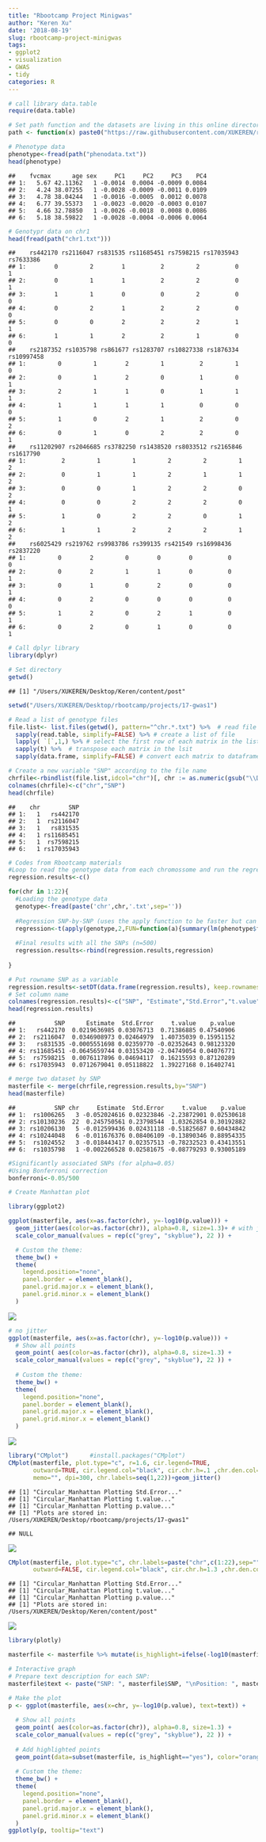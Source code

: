 ```yaml
---
title: "Rbootcamp Project Minigwas"
author: "Keren Xu"
date: '2018-08-19'
slug: rbootcamp-project-minigwas
tags:
- ggplot2
- visualization
- GWAS
- tidy
categories: R
---
```




```r
# call library data.table
require(data.table)

# Set path function and the datasets are living in this online directory
path <- function(x) paste0("https://raw.githubusercontent.com/XUKEREN/rbootcamp-projects-17-gwas1/master/", x)

# Phenotype data
phenotype<-fread(path("phenodata.txt"))
head(phenotype)
```

```
##    fvcmax      age sex     PC1     PC2     PC3    PC4
## 1:   5.67 42.11362   1 -0.0014  0.0004 -0.0009 0.0084
## 2:   4.24 38.07255   1 -0.0028 -0.0009 -0.0011 0.0109
## 3:   4.78 38.04244   1 -0.0016 -0.0005  0.0012 0.0078
## 4:   6.77 39.55373   1 -0.0023 -0.0020 -0.0003 0.0107
## 5:   4.66 32.78850   1 -0.0026 -0.0018  0.0008 0.0086
## 6:   5.18 38.59822   1 -0.0028 -0.0004 -0.0006 0.0064
```

```r
# Genotypr data on chr1
head(fread(path("chr1.txt")))
```

```
##    rs442170 rs2116047 rs831535 rs11685451 rs7598215 rs17035943 rs7633386
## 1:        0         2        1          2         2          0         1
## 2:        0         1        1          2         2          0         1
## 3:        1         1        0          0         2          0         0
## 4:        0         2        1          2         2          0         0
## 5:        0         0        2          2         2          1         1
## 6:        1         1        2          2         1          0         0
##    rs2187352 rs1035798 rs861677 rs1283707 rs10827338 rs1876334 rs10997458
## 1:         0         1        2         1          2         1          0
## 2:         0         1        2         0          1         0          1
## 3:         2         1        1         0          1         1          1
## 4:         1         1        1         1          0         0          0
## 5:         1         0        2         1          2         0          2
## 6:         0         1        0         2          2         0          1
##    rs11202907 rs2046685 rs3782250 rs1438520 rs8033512 rs2165846 rs1617790
## 1:          2         1         1         2         2         1         2
## 2:          0         1         1         2         1         1         2
## 3:          0         0         1         2         2         0         2
## 4:          0         0         2         2         2         0         1
## 5:          1         0         2         2         0         1         2
## 6:          1         1         2         2         2         1         2
##    rs6025429 rs219762 rs9983786 rs399135 rs421549 rs16998436 rs2837220
## 1:         0        2         0        0        0          0         0
## 2:         0        2         1        1        0          0         1
## 3:         0        1         0        2        0          0         1
## 4:         0        2         0        0        0          0         0
## 5:         1        2         0        2        1          0         1
## 6:         0        2         0        1        0          0         1
```

```r
# Call dplyr library
library(dplyr)

# Set directory
getwd()
```

```
## [1] "/Users/XUKEREN/Desktop/Keren/content/post"
```

```r
setwd("/Users/XUKEREN/Desktop/rbootcamp/projects/17-gwas1")

# Read a list of genotype files
file.list<- list.files(getwd(), pattern="^chr.*.txt") %>%  # read file names
  sapply(read.table, simplify=FALSE) %>% # create a list of file
  lapply( `[`,1,) %>% # select the first row of each matrix in the list, which is the SNP row
  sapply(t) %>%  # transpose each matrix in the lsit
  sapply(data.frame, simplify=FALSE) # convert each matrix to dataframe

# Create a new variable "SNP" according to the file name
chrfile<-rbindlist(file.list,idcol="chr")[, chr := as.numeric(gsub("\\D", "", chr)) ]
colnames(chrfile)<-c("chr","SNP")
head(chrfile)
```

```
##    chr        SNP
## 1:   1   rs442170
## 2:   1  rs2116047
## 3:   1   rs831535
## 4:   1 rs11685451
## 5:   1  rs7598215
## 6:   1 rs17035943
```

```r
# Codes from Rbootcamp materials
#Loop to read the genotype data from each chromossome and run the regression analysis
regression.results<-c()

for(chr in 1:22){
  #Loading the genotype data
  genotype<-fread(paste('chr',chr,'.txt',sep=''))
  
  #Regression SNP-by-SNP (uses the apply function to be faster but can be done with a loop)
  regression<-t(apply(genotype,2,FUN=function(a){summary(lm(phenotype$fvcmax~a+phenotype$age+phenotype$sex+phenotype$PC1+phenotype$PC2+phenotype$PC3+phenotype$PC4))}$coef[2,]))
  
  #Final results with all the SNPs (n=500)
  regression.results<-rbind(regression.results,regression)
  
}

# Put rowname SNP as a variable
regression.results<-setDT(data.frame(regression.results), keep.rownames = TRUE)[]
# Set column name
colnames(regression.results)<-c("SNP", "Estimate","Std.Error","t.value","p.value")
head(regression.results)
```

```
##           SNP      Estimate  Std.Error     t.value    p.value
## 1:   rs442170  0.0219636985 0.03076713  0.71386885 0.47540906
## 2:  rs2116047  0.0346908973 0.02464979  1.40735039 0.15951152
## 3:   rs831535 -0.0005551698 0.02359770 -0.02352643 0.98123320
## 4: rs11685451 -0.0645659744 0.03153420 -2.04749054 0.04076771
## 5:  rs7598215  0.0076117896 0.04694117  0.16215593 0.87120289
## 6: rs17035943  0.0712679041 0.05118822  1.39227168 0.16402741
```

```r
# merge two dataset by SNP
masterfile <- merge(chrfile,regression.results,by="SNP")
head(masterfile)
```

```
##           SNP chr     Estimate  Std.Error     t.value    p.value
## 1:  rs1006265   3 -0.052024616 0.02323846 -2.23872901 0.02530618
## 2: rs10130236  22  0.245750561 0.23798544  1.03262854 0.30192882
## 3: rs10206130   5 -0.012599436 0.02431118 -0.51825687 0.60434842
## 4: rs10244048   6 -0.011676376 0.08406109 -0.13890346 0.88954335
## 5:  rs1024552   3 -0.018443417 0.02357513 -0.78232523 0.43413551
## 6:  rs1035798   1 -0.002266528 0.02581675 -0.08779293 0.93005189
```

```r
#Significantly associated SNPs (for alpha=0.05)
#Using Bonferroni correction
bonferroni<-0.05/500

# Create Manhattan plot

library(ggplot2)

ggplot(masterfile, aes(x=as.factor(chr), y=-log10(p.value))) +
  geom_jitter(aes(color=as.factor(chr)), alpha=0.8, size=1.3)+ # with jitter to avoid overlap
  scale_color_manual(values = rep(c("grey", "skyblue"), 22 )) +

  # Custom the theme:
  theme_bw() +
  theme( 
    legend.position="none",
    panel.border = element_blank(),
    panel.grid.major.x = element_blank(),
    panel.grid.minor.x = element_blank()
  )
```

![](2018-08-19-rbootcamp-project-minigwas_files/figure-html/unnamed-chunk-1-1.png)<!-- -->

```r
# no jitter
ggplot(masterfile, aes(x=as.factor(chr), y=-log10(p.value))) +
  # Show all points
  geom_point( aes(color=as.factor(chr)), alpha=0.8, size=1.3) +
  scale_color_manual(values = rep(c("grey", "skyblue"), 22 )) +
  
  # Custom the theme:
  theme_bw() +
  theme( 
    legend.position="none",
    panel.border = element_blank(),
    panel.grid.major.x = element_blank(),
    panel.grid.minor.x = element_blank()
  )
```

![](2018-08-19-rbootcamp-project-minigwas_files/figure-html/unnamed-chunk-1-2.png)<!-- -->

```r
library("CMplot")      #install.packages("CMplot")
CMplot(masterfile, plot.type="c", r=1.6, cir.legend=TRUE,
       outward=TRUE, cir.legend.col="black", cir.chr.h=.1 ,chr.den.col="orange", file="jpg",
       memo="", dpi=300, chr.labels=seq(1,22))+geom_jitter()
```

```
## [1] "Circular_Manhattan Plotting Std.Error..."
## [1] "Circular_Manhattan Plotting t.value..."
## [1] "Circular_Manhattan Plotting p.value..."
## [1] "Plots are stored in: /Users/XUKEREN/Desktop/rbootcamp/projects/17-gwas1"
```

```
## NULL
```
 ![](https://user-images.githubusercontent.com/37352799/44313534-449cae00-a3bf-11e8-89cf-d816560c9686.jpg) 

```r
CMplot(masterfile, plot.type="c", chr.labels=paste("chr",c(1:22),sep=""), r=0.4, cir.legend=TRUE,
       outward=FALSE, cir.legend.col="black", cir.chr.h=1.3 ,chr.den.col="black", file="jpg", memo="", dpi=300)
```

```
## [1] "Circular_Manhattan Plotting Std.Error..."
## [1] "Circular_Manhattan Plotting t.value..."
## [1] "Circular_Manhattan Plotting p.value..."
## [1] "Plots are stored in: /Users/XUKEREN/Desktop/Keren/content/post"
```
 ![](https://user-images.githubusercontent.com/37352799/44313487-a3155c80-a3be-11e8-9d7e-f496d1c97683.jpg) 


```r
library(plotly)

masterfile <- masterfile %>% mutate(is_highlight=ifelse(-log10(masterfile$p.value) > -log10(0.05/500), "yes", "no")) # add a variable to highlight significant SNP

# Interactive graph
# Prepare text description for each SNP:
masterfile$text <- paste("SNP: ", masterfile$SNP, "\nPosition: ", masterfile$chr, "\nLOD score:", -log10(masterfile$p.value) %>% round(2))

# Make the plot
p <- ggplot(masterfile, aes(x=chr, y=-log10(p.value), text=text)) +
  
  # Show all points
  geom_point( aes(color=as.factor(chr)), alpha=0.8, size=1.3) +
  scale_color_manual(values = rep(c("grey", "skyblue"), 22 )) +
  
  # Add highlighted points
  geom_point(data=subset(masterfile, is_highlight=="yes"), color="orange", size=2) +
  
  # Custom the theme:
  theme_bw() +
  theme( 
    legend.position="none",
    panel.border = element_blank(),
    panel.grid.major.x = element_blank(),
    panel.grid.minor.x = element_blank()
  )
ggplotly(p, tooltip="text")
```

<!--html_preserve--><div id="htmlwidget-d0f53358e4d9b8d36aa9" style="width:672px;height:480px;" class="plotly html-widget"></div>
<script type="application/json" data-for="htmlwidget-d0f53358e4d9b8d36aa9">{"x":{"data":[{"x":[1,1,1,1,1,1,1,1,1,1,1,1,1,1,1,1,1,1,1,1,1,1,1,1,1,1,1,1],"y":[0.0314928189116962,0.4550548039171,0.248865815035535,0.241216266663546,1.38968368658187,0.05173565756357,0.164136780282808,1.58355252961039,2.2916091117607,0.785083572379583,0.0188262368299026,0.0745111638456813,0.797207952061531,0.503596074383886,0.589308370600842,0.207972830949159,0.277224906264133,0.397647698696285,0.565439742332195,0.890110029374441,0.322932544825068,0.0501864478888442,0.0598806950365634,0.0366870504542226,0.020647855249277,0.00822776800320429,0.234201586234211,0.406757264122109],"text":["SNP:  rs1035798 <br />Position:  1 <br />LOD score: 0.03","SNP:  rs10827338 <br />Position:  1 <br />LOD score: 0.46","SNP:  rs10997458 <br />Position:  1 <br />LOD score: 0.25","SNP:  rs11202907 <br />Position:  1 <br />LOD score: 0.24","SNP:  rs11685451 <br />Position:  1 <br />LOD score: 1.39","SNP:  rs1283707 <br />Position:  1 <br />LOD score: 0.05","SNP:  rs1438520 <br />Position:  1 <br />LOD score: 0.16","SNP:  rs1617790 <br />Position:  1 <br />LOD score: 1.58","SNP:  rs16998436 <br />Position:  1 <br />LOD score: 2.29","SNP:  rs17035943 <br />Position:  1 <br />LOD score: 0.79","SNP:  rs1876334 <br />Position:  1 <br />LOD score: 0.02","SNP:  rs2046685 <br />Position:  1 <br />LOD score: 0.07","SNP:  rs2116047 <br />Position:  1 <br />LOD score: 0.8","SNP:  rs2165846 <br />Position:  1 <br />LOD score: 0.5","SNP:  rs2187352 <br />Position:  1 <br />LOD score: 0.59","SNP:  rs219762 <br />Position:  1 <br />LOD score: 0.21","SNP:  rs2837220 <br />Position:  1 <br />LOD score: 0.28","SNP:  rs3782250 <br />Position:  1 <br />LOD score: 0.4","SNP:  rs399135 <br />Position:  1 <br />LOD score: 0.57","SNP:  rs421549 <br />Position:  1 <br />LOD score: 0.89","SNP:  rs442170 <br />Position:  1 <br />LOD score: 0.32","SNP:  rs6025429 <br />Position:  1 <br />LOD score: 0.05","SNP:  rs7598215 <br />Position:  1 <br />LOD score: 0.06","SNP:  rs7633386 <br />Position:  1 <br />LOD score: 0.04","SNP:  rs8033512 <br />Position:  1 <br />LOD score: 0.02","SNP:  rs831535 <br />Position:  1 <br />LOD score: 0.01","SNP:  rs861677 <br />Position:  1 <br />LOD score: 0.23","SNP:  rs9983786 <br />Position:  1 <br />LOD score: 0.41"],"type":"scatter","mode":"markers","marker":{"autocolorscale":false,"color":"rgba(190,190,190,1)","opacity":0.8,"size":4.91338582677165,"symbol":"circle","line":{"width":1.88976377952756,"color":"rgba(190,190,190,1)"}},"hoveron":"points","name":"1","legendgroup":"1","showlegend":true,"xaxis":"x","yaxis":"y","hoverinfo":"text","frame":null},{"x":[2,2,2,2,2,2,2,2,2,2,2,2,2,2,2,2,2,2,2,2,2,2,2,2,2,2,2],"y":[0.0305789805673016,0.340567850429442,0.0684095418363616,0.196072221015713,0.208232926758022,1.23730954872,0.0590171148800563,0.0624690342060046,1.09568947138546,0.245299967975022,0.748921687662535,0.901631616228186,0.20673702311167,0.780834307547715,0.00672773635029019,0.559189566832856,0.320610483168456,0.604074180183977,0.317051276532257,0.239107096154293,1.64096532934919,0.566198062231788,0.370366788742232,0.46034060651011,1.11609776322398,0.171932503120474,0.272345139371938],"text":["SNP:  rs10786673 <br />Position:  2 <br />LOD score: 0.03","SNP:  rs10997035 <br />Position:  2 <br />LOD score: 0.34","SNP:  rs12487646 <br />Position:  2 <br />LOD score: 0.07","SNP:  rs12628032 <br />Position:  2 <br />LOD score: 0.2","SNP:  rs162317 <br />Position:  2 <br />LOD score: 0.21","SNP:  rs17037297 <br />Position:  2 <br />LOD score: 1.24","SNP:  rs17475284 <br />Position:  2 <br />LOD score: 0.06","SNP:  rs1800624 <br />Position:  2 <br />LOD score: 0.06","SNP:  rs1897173 <br />Position:  2 <br />LOD score: 1.1","SNP:  rs2121308 <br />Position:  2 <br />LOD score: 0.25","SNP:  rs2162352 <br />Position:  2 <br />LOD score: 0.75","SNP:  rs2239769 <br />Position:  2 <br />LOD score: 0.9","SNP:  rs2950280 <br />Position:  2 <br />LOD score: 0.21","SNP:  rs456800 <br />Position:  2 <br />LOD score: 0.78","SNP:  rs4664963 <br />Position:  2 <br />LOD score: 0.01","SNP:  rs4789863 <br />Position:  2 <br />LOD score: 0.56","SNP:  rs4823807 <br />Position:  2 <br />LOD score: 0.32","SNP:  rs510788 <br />Position:  2 <br />LOD score: 0.6","SNP:  rs716547 <br />Position:  2 <br />LOD score: 0.32","SNP:  rs8017253 <br />Position:  2 <br />LOD score: 0.24","SNP:  rs8035980 <br />Position:  2 <br />LOD score: 1.64","SNP:  rs837484 <br />Position:  2 <br />LOD score: 0.57","SNP:  rs846267 <br />Position:  2 <br />LOD score: 0.37","SNP:  rs887201 <br />Position:  2 <br />LOD score: 0.46","SNP:  rs930235 <br />Position:  2 <br />LOD score: 1.12","SNP:  rs9426483 <br />Position:  2 <br />LOD score: 0.17","SNP:  rs9866679 <br />Position:  2 <br />LOD score: 0.27"],"type":"scatter","mode":"markers","marker":{"autocolorscale":false,"color":"rgba(135,206,235,1)","opacity":0.8,"size":4.91338582677165,"symbol":"circle","line":{"width":1.88976377952756,"color":"rgba(135,206,235,1)"}},"hoveron":"points","name":"2","legendgroup":"2","showlegend":true,"xaxis":"x","yaxis":"y","hoverinfo":"text","frame":null},{"x":[3,3,3,3,3,3,3,3,3,3,3,3,3,3,3,3,3,3,3,3,3,3,3,3,3,3,3],"y":[1.59677348687791,0.362374689303153,0.0249698347499991,0.299899824641357,2.19521131271697,0.261537673229201,0.209410316644538,0.797588782834391,0.51416774798253,0.384491022169329,0.12914326309061,0.591344382881167,1.26795038850452,0.370961453849427,0.00672773635029019,0.287373283966428,0.0112826612268905,0.0506126288724933,0.649265113550832,0.472606440762091,0.949487944263697,0.94428586728247,0.0259400702360307,0.310690118690165,1.88098101486374,0.0163075680772121,0.0298660827557535],"text":["SNP:  rs1006265 <br />Position:  3 <br />LOD score: 1.6","SNP:  rs1024552 <br />Position:  3 <br />LOD score: 0.36","SNP:  rs1050146 <br />Position:  3 <br />LOD score: 0.02","SNP:  rs11622409 <br />Position:  3 <br />LOD score: 0.3","SNP:  rs11893218 <br />Position:  3 <br />LOD score: 2.2","SNP:  rs12429309 <br />Position:  3 <br />LOD score: 0.26","SNP:  rs1380770 <br />Position:  3 <br />LOD score: 0.21","SNP:  rs1435704 <br />Position:  3 <br />LOD score: 0.8","SNP:  rs1529747 <br />Position:  3 <br />LOD score: 0.51","SNP:  rs16827741 <br />Position:  3 <br />LOD score: 0.38","SNP:  rs16944424 <br />Position:  3 <br />LOD score: 0.13","SNP:  rs17102089 <br />Position:  3 <br />LOD score: 0.59","SNP:  rs17282579 <br />Position:  3 <br />LOD score: 1.27","SNP:  rs1777833 <br />Position:  3 <br />LOD score: 0.37","SNP:  rs1990816 <br />Position:  3 <br />LOD score: 0.01","SNP:  rs2394202 <br />Position:  3 <br />LOD score: 0.29","SNP:  rs3818444 <br />Position:  3 <br />LOD score: 0.01","SNP:  rs3827412 <br />Position:  3 <br />LOD score: 0.05","SNP:  rs4646623 <br />Position:  3 <br />LOD score: 0.65","SNP:  rs505537 <br />Position:  3 <br />LOD score: 0.47","SNP:  rs6093081 <br />Position:  3 <br />LOD score: 0.95","SNP:  rs6533343 <br />Position:  3 <br />LOD score: 0.94","SNP:  rs6584510 <br />Position:  3 <br />LOD score: 0.03","SNP:  rs7501662 <br />Position:  3 <br />LOD score: 0.31","SNP:  rs8089398 <br />Position:  3 <br />LOD score: 1.88","SNP:  rs8192592 <br />Position:  3 <br />LOD score: 0.02","SNP:  rs836475 <br />Position:  3 <br />LOD score: 0.03"],"type":"scatter","mode":"markers","marker":{"autocolorscale":false,"color":"rgba(190,190,190,1)","opacity":0.8,"size":4.91338582677165,"symbol":"circle","line":{"width":1.88976377952756,"color":"rgba(190,190,190,1)"}},"hoveron":"points","name":"3","legendgroup":"3","showlegend":true,"xaxis":"x","yaxis":"y","hoverinfo":"text","frame":null},{"x":[4,4,4,4,4,4,4,4,4,4,4,4,4,4,4,4,4,4,4,4,4,4],"y":[0.151303494873165,0.715379062160881,0.0573555387821981,1.66350748544946,0.25754967311842,0.435393188070193,0.093963754479698,0.0819237285771472,0.730701880829031,0.671884010571643,0.120892964122414,0.0433328012734935,1.43497731153726,1.81900884972588,0.473404089988196,1.14474273786539,0.172175725564463,0.0679227014346523,0.741568841743811,0.440311230655002,2.14293145681657,0.181924583192669],"text":["SNP:  rs10883735 <br />Position:  4 <br />LOD score: 0.15","SNP:  rs10895593 <br />Position:  4 <br />LOD score: 0.72","SNP:  rs1286765 <br />Position:  4 <br />LOD score: 0.06","SNP:  rs12969375 <br />Position:  4 <br />LOD score: 1.66","SNP:  rs13261909 <br />Position:  4 <br />LOD score: 0.26","SNP:  rs1726025 <br />Position:  4 <br />LOD score: 0.44","SNP:  rs17445763 <br />Position:  4 <br />LOD score: 0.09","SNP:  rs1925570 <br />Position:  4 <br />LOD score: 0.08","SNP:  rs2074583 <br />Position:  4 <br />LOD score: 0.73","SNP:  rs2296187 <br />Position:  4 <br />LOD score: 0.67","SNP:  rs2485320 <br />Position:  4 <br />LOD score: 0.12","SNP:  rs2985301 <br />Position:  4 <br />LOD score: 0.04","SNP:  rs3771608 <br />Position:  4 <br />LOD score: 1.43","SNP:  rs3796993 <br />Position:  4 <br />LOD score: 1.82","SNP:  rs3801201 <br />Position:  4 <br />LOD score: 0.47","SNP:  rs429853 <br />Position:  4 <br />LOD score: 1.14","SNP:  rs6772185 <br />Position:  4 <br />LOD score: 0.17","SNP:  rs685458 <br />Position:  4 <br />LOD score: 0.07","SNP:  rs7084947 <br />Position:  4 <br />LOD score: 0.74","SNP:  rs8124696 <br />Position:  4 <br />LOD score: 0.44","SNP:  rs876362 <br />Position:  4 <br />LOD score: 2.14","SNP:  rs944460 <br />Position:  4 <br />LOD score: 0.18"],"type":"scatter","mode":"markers","marker":{"autocolorscale":false,"color":"rgba(135,206,235,1)","opacity":0.8,"size":4.91338582677165,"symbol":"circle","line":{"width":1.88976377952756,"color":"rgba(135,206,235,1)"}},"hoveron":"points","name":"4","legendgroup":"4","showlegend":true,"xaxis":"x","yaxis":"y","hoverinfo":"text","frame":null},{"x":[5,5,5,5,5,5,5,5,5,5,5,5,5,5,5,5,5,5,5,5,5,5],"y":[0.218712609699018,0.00364316867878949,0.363245010794844,0.0933621626610383,0.157180026677005,0.0715602345809968,1.9858216021761,0.07569467346538,0.216746806275422,0.00175551491374128,0.0474111448473813,0.224641861109689,0.0247150081022083,0.579721141556403,0.111410553439048,1.61952998308102,0.025038099071387,0.473622387630347,0.193284593012126,0.300706471434554,0.0255836593495818,0.239519869949903],"text":["SNP:  rs10206130 <br />Position:  5 <br />LOD score: 0.22","SNP:  rs10509280 <br />Position:  5 <br />LOD score: 0","SNP:  rs10967750 <br />Position:  5 <br />LOD score: 0.36","SNP:  rs11924448 <br />Position:  5 <br />LOD score: 0.09","SNP:  rs12668754 <br />Position:  5 <br />LOD score: 0.16","SNP:  rs1286740 <br />Position:  5 <br />LOD score: 0.07","SNP:  rs1324057 <br />Position:  5 <br />LOD score: 1.99","SNP:  rs1475033 <br />Position:  5 <br />LOD score: 0.08","SNP:  rs1493695 <br />Position:  5 <br />LOD score: 0.22","SNP:  rs2427060 <br />Position:  5 <br />LOD score: 0","SNP:  rs308420 <br />Position:  5 <br />LOD score: 0.05","SNP:  rs310777 <br />Position:  5 <br />LOD score: 0.22","SNP:  rs4646690 <br />Position:  5 <br />LOD score: 0.02","SNP:  rs576467 <br />Position:  5 <br />LOD score: 0.58","SNP:  rs586122 <br />Position:  5 <br />LOD score: 0.11","SNP:  rs6457813 <br />Position:  5 <br />LOD score: 1.62","SNP:  rs647837 <br />Position:  5 <br />LOD score: 0.03","SNP:  rs7095898 <br />Position:  5 <br />LOD score: 0.47","SNP:  rs723092 <br />Position:  5 <br />LOD score: 0.19","SNP:  rs7505539 <br />Position:  5 <br />LOD score: 0.3","SNP:  rs7907760 <br />Position:  5 <br />LOD score: 0.03","SNP:  rs9664633 <br />Position:  5 <br />LOD score: 0.24"],"type":"scatter","mode":"markers","marker":{"autocolorscale":false,"color":"rgba(190,190,190,1)","opacity":0.8,"size":4.91338582677165,"symbol":"circle","line":{"width":1.88976377952756,"color":"rgba(190,190,190,1)"}},"hoveron":"points","name":"5","legendgroup":"5","showlegend":true,"xaxis":"x","yaxis":"y","hoverinfo":"text","frame":null},{"x":[6,6,6,6,6,6,6,6,6,6,6,6,6,6,6,6,6,6,6,6,6,6],"y":[0.0508328804105857,0.292244652469336,0.092756557337454,0.106232549880299,1.28104131497244,0.987512217291884,0.244752726880417,0.0725092093526749,0.0987019953951135,1.04958768631418,0.715977523262728,0.134174322997423,0.777758157505525,0.0936961779305785,0.329351366212947,0.0372049038360808,0.213922741983256,4.59255530475429,0.0132990023967979,1.0249127726724,0.314453696369331,0.250431386008013],"text":["SNP:  rs10244048 <br />Position:  6 <br />LOD score: 0.05","SNP:  rs10740266 <br />Position:  6 <br />LOD score: 0.29","SNP:  rs10996776 <br />Position:  6 <br />LOD score: 0.09","SNP:  rs10997285 <br />Position:  6 <br />LOD score: 0.11","SNP:  rs11191349 <br />Position:  6 <br />LOD score: 1.28","SNP:  rs17017286 <br />Position:  6 <br />LOD score: 0.99","SNP:  rs17408275 <br />Position:  6 <br />LOD score: 0.24","SNP:  rs2268979 <br />Position:  6 <br />LOD score: 0.07","SNP:  rs3737187 <br />Position:  6 <br />LOD score: 0.1","SNP:  rs3820541 <br />Position:  6 <br />LOD score: 1.05","SNP:  rs3821629 <br />Position:  6 <br />LOD score: 0.72","SNP:  rs3826567 <br />Position:  6 <br />LOD score: 0.13","SNP:  rs6142657 <br />Position:  6 <br />LOD score: 0.78","SNP:  rs621953 <br />Position:  6 <br />LOD score: 0.09","SNP:  rs6733871 <br />Position:  6 <br />LOD score: 0.33","SNP:  rs6795633 <br />Position:  6 <br />LOD score: 0.04","SNP:  rs705523 <br />Position:  6 <br />LOD score: 0.21","SNP:  rs758044 <br />Position:  6 <br />LOD score: 4.59","SNP:  rs7581003 <br />Position:  6 <br />LOD score: 0.01","SNP:  rs9554325 <br />Position:  6 <br />LOD score: 1.02","SNP:  rs9658079 <br />Position:  6 <br />LOD score: 0.31","SNP:  rs9789221 <br />Position:  6 <br />LOD score: 0.25"],"type":"scatter","mode":"markers","marker":{"autocolorscale":false,"color":"rgba(135,206,235,1)","opacity":0.8,"size":4.91338582677165,"symbol":"circle","line":{"width":1.88976377952756,"color":"rgba(135,206,235,1)"}},"hoveron":"points","name":"6","legendgroup":"6","showlegend":true,"xaxis":"x","yaxis":"y","hoverinfo":"text","frame":null},{"x":[7,7,7,7,7,7,7,7,7,7,7,7,7,7,7,7,7,7,7,7,7,7],"y":[0.131421717878356,0.0255836593495818,0.519393845078701,0.326179661406392,0.818587901757735,0.441477523393585,0.201096816384181,0.997372754840711,0.0298184781740052,0.125052070755937,0.467689981736643,0.143437939834397,0.133801763634152,0.362150834274985,0.320995940459496,4.21102619319455,0.80638487353182,0.142543181581376,0.0407931117425596,0.000886077175535385,0.126463570650608,0.178866007469774],"text":["SNP:  rs10762139 <br />Position:  7 <br />LOD score: 0.13","SNP:  rs10883753 <br />Position:  7 <br />LOD score: 0.03","SNP:  rs11223703 <br />Position:  7 <br />LOD score: 0.52","SNP:  rs11659753 <br />Position:  7 <br />LOD score: 0.33","SNP:  rs11890946 <br />Position:  7 <br />LOD score: 0.82","SNP:  rs11961212 <br />Position:  7 <br />LOD score: 0.44","SNP:  rs12454718 <br />Position:  7 <br />LOD score: 0.2","SNP:  rs1316450 <br />Position:  7 <br />LOD score: 1","SNP:  rs13396528 <br />Position:  7 <br />LOD score: 0.03","SNP:  rs2024892 <br />Position:  7 <br />LOD score: 0.13","SNP:  rs2278480 <br />Position:  7 <br />LOD score: 0.47","SNP:  rs2685150 <br />Position:  7 <br />LOD score: 0.14","SNP:  rs2894014 <br />Position:  7 <br />LOD score: 0.13","SNP:  rs3002377 <br />Position:  7 <br />LOD score: 0.36","SNP:  rs3801993 <br />Position:  7 <br />LOD score: 0.32","SNP:  rs3810818 <br />Position:  7 <br />LOD score: 4.21","SNP:  rs4072037 <br />Position:  7 <br />LOD score: 0.81","SNP:  rs4624587 <br />Position:  7 <br />LOD score: 0.14","SNP:  rs7085779 <br />Position:  7 <br />LOD score: 0.04","SNP:  rs7696711 <br />Position:  7 <br />LOD score: 0","SNP:  rs855943 <br />Position:  7 <br />LOD score: 0.13","SNP:  rs9319432 <br />Position:  7 <br />LOD score: 0.18"],"type":"scatter","mode":"markers","marker":{"autocolorscale":false,"color":"rgba(190,190,190,1)","opacity":0.8,"size":4.91338582677165,"symbol":"circle","line":{"width":1.88976377952756,"color":"rgba(190,190,190,1)"}},"hoveron":"points","name":"7","legendgroup":"7","showlegend":true,"xaxis":"x","yaxis":"y","hoverinfo":"text","frame":null},{"x":[8,8,8,8,8,8,8,8,8,8,8,8,8,8,8,8,8,8,8,8,8,8],"y":[0.59331410174852,0.0630374242010883,0.0251957575706434,0.209005517609608,0.442341925049998,0.292031180877191,0.361926425412727,0.840356574651053,0.275704387715715,4.02955029468353,0.183209817121421,0.548278699287476,0.130104453929078,0.123139071947008,0.0717958018062345,0.312746944149373,0.368293747792175,0.275445194363304,0.108858319386837,0.0326320833054798,0.620324015801279,0.718932557218161],"text":["SNP:  rs10489736 <br />Position:  8 <br />LOD score: 0.59","SNP:  rs10822881 <br />Position:  8 <br />LOD score: 0.06","SNP:  rs10920169 <br />Position:  8 <br />LOD score: 0.03","SNP:  rs11564465 <br />Position:  8 <br />LOD score: 0.21","SNP:  rs11594391 <br />Position:  8 <br />LOD score: 0.44","SNP:  rs11890847 <br />Position:  8 <br />LOD score: 0.29","SNP:  rs12761845 <br />Position:  8 <br />LOD score: 0.36","SNP:  rs13410475 <br />Position:  8 <br />LOD score: 0.84","SNP:  rs149248 <br />Position:  8 <br />LOD score: 0.28","SNP:  rs1530088 <br />Position:  8 <br />LOD score: 4.03","SNP:  rs17114803 <br />Position:  8 <br />LOD score: 0.18","SNP:  rs17288292 <br />Position:  8 <br />LOD score: 0.55","SNP:  rs2252678 <br />Position:  8 <br />LOD score: 0.13","SNP:  rs2442633 <br />Position:  8 <br />LOD score: 0.12","SNP:  rs3917209 <br />Position:  8 <br />LOD score: 0.07","SNP:  rs4237255 <br />Position:  8 <br />LOD score: 0.31","SNP:  rs6826012 <br />Position:  8 <br />LOD score: 0.37","SNP:  rs7236492 <br />Position:  8 <br />LOD score: 0.28","SNP:  rs7960291 <br />Position:  8 <br />LOD score: 0.11","SNP:  rs8179917 <br />Position:  8 <br />LOD score: 0.03","SNP:  rs9943922 <br />Position:  8 <br />LOD score: 0.62","SNP:  rs9950633 <br />Position:  8 <br />LOD score: 0.72"],"type":"scatter","mode":"markers","marker":{"autocolorscale":false,"color":"rgba(135,206,235,1)","opacity":0.8,"size":4.91338582677165,"symbol":"circle","line":{"width":1.88976377952756,"color":"rgba(135,206,235,1)"}},"hoveron":"points","name":"8","legendgroup":"8","showlegend":true,"xaxis":"x","yaxis":"y","hoverinfo":"text","frame":null},{"x":[9,9,9,9,9,9,9,9,9,9,9,9,9,9,9,9,9,9,9,9,9,9],"y":[2.1532917596945,0.920330739523395,0.252488478374469,0.175813242141186,0.255998489032717,0.212374682836251,0.700983190052032,0.697966662362961,0.133791758781098,0.265747569704103,0.663172697694197,0.146062671470067,0.139281220337151,0.225146538122548,0.0102664095181163,0.0278754435312694,0.303715502016829,0.00441850349201998,0.792655328390721,4.10078694271129,0.34894322788234,0.714365811078095],"text":["SNP:  rs10498759 <br />Position:  9 <br />LOD score: 2.15","SNP:  rs11564258 <br />Position:  9 <br />LOD score: 0.92","SNP:  rs11881361 <br />Position:  9 <br />LOD score: 0.25","SNP:  rs12217850 <br />Position:  9 <br />LOD score: 0.18","SNP:  rs1231239 <br />Position:  9 <br />LOD score: 0.26","SNP:  rs12486980 <br />Position:  9 <br />LOD score: 0.21","SNP:  rs12622724 <br />Position:  9 <br />LOD score: 0.7","SNP:  rs1348557 <br />Position:  9 <br />LOD score: 0.7","SNP:  rs1572968 <br />Position:  9 <br />LOD score: 0.13","SNP:  rs17715064 <br />Position:  9 <br />LOD score: 0.27","SNP:  rs3917194 <br />Position:  9 <br />LOD score: 0.66","SNP:  rs6089565 <br />Position:  9 <br />LOD score: 0.15","SNP:  rs6537356 <br />Position:  9 <br />LOD score: 0.14","SNP:  rs6805521 <br />Position:  9 <br />LOD score: 0.23","SNP:  rs749596 <br />Position:  9 <br />LOD score: 0.01","SNP:  rs7541824 <br />Position:  9 <br />LOD score: 0.03","SNP:  rs7838691 <br />Position:  9 <br />LOD score: 0.3","SNP:  rs7912739 <br />Position:  9 <br />LOD score: 0","SNP:  rs7915578 <br />Position:  9 <br />LOD score: 0.79","SNP:  rs917305 <br />Position:  9 <br />LOD score: 4.1","SNP:  rs9319434 <br />Position:  9 <br />LOD score: 0.35","SNP:  rs9409651 <br />Position:  9 <br />LOD score: 0.71"],"type":"scatter","mode":"markers","marker":{"autocolorscale":false,"color":"rgba(190,190,190,1)","opacity":0.8,"size":4.91338582677165,"symbol":"circle","line":{"width":1.88976377952756,"color":"rgba(190,190,190,1)"}},"hoveron":"points","name":"9","legendgroup":"9","showlegend":true,"xaxis":"x","yaxis":"y","hoverinfo":"text","frame":null},{"x":[10,10,10,10,10,10,10,10,10,10,10,10,10,10,10,10,10,10,10,10,10,10],"y":[0.362542910394882,0.66699288417774,0.220250357662188,0.159967120190089,0.576048895178359,0.164010959018052,0.474750363630285,1.4507927511637,0.125992682508769,0.0519792248208365,3.29452392843089,0.551881488712868,0.820459491120727,0.380623205567171,0.0345136166494897,0.912558143133335,0.149969316735824,0.00290127995078568,0.622880793327126,0.0745265631174822,1.87601705199879,0.425231260108312],"text":["SNP:  rs10482791 <br />Position:  10 <br />LOD score: 0.36","SNP:  rs10740215 <br />Position:  10 <br />LOD score: 0.67","SNP:  rs10822906 <br />Position:  10 <br />LOD score: 0.22","SNP:  rs12237459 <br />Position:  10 <br />LOD score: 0.16","SNP:  rs12490153 <br />Position:  10 <br />LOD score: 0.58","SNP:  rs13388512 <br />Position:  10 <br />LOD score: 0.16","SNP:  rs1530887 <br />Position:  10 <br />LOD score: 0.47","SNP:  rs17209895 <br />Position:  10 <br />LOD score: 1.45","SNP:  rs176632 <br />Position:  10 <br />LOD score: 0.13","SNP:  rs1820544 <br />Position:  10 <br />LOD score: 0.05","SNP:  rs1956177 <br />Position:  10 <br />LOD score: 3.29","SNP:  rs1993992 <br />Position:  10 <br />LOD score: 0.55","SNP:  rs2033739 <br />Position:  10 <br />LOD score: 0.82","SNP:  rs2515480 <br />Position:  10 <br />LOD score: 0.38","SNP:  rs2862778 <br />Position:  10 <br />LOD score: 0.03","SNP:  rs6121657 <br />Position:  10 <br />LOD score: 0.91","SNP:  rs6716591 <br />Position:  10 <br />LOD score: 0.15","SNP:  rs6852200 <br />Position:  10 <br />LOD score: 0","SNP:  rs7235354 <br />Position:  10 <br />LOD score: 0.62","SNP:  rs7609465 <br />Position:  10 <br />LOD score: 0.07","SNP:  rs9513113 <br />Position:  10 <br />LOD score: 1.88","SNP:  rs9749347 <br />Position:  10 <br />LOD score: 0.43"],"type":"scatter","mode":"markers","marker":{"autocolorscale":false,"color":"rgba(135,206,235,1)","opacity":0.8,"size":4.91338582677165,"symbol":"circle","line":{"width":1.88976377952756,"color":"rgba(135,206,235,1)"}},"hoveron":"points","name":"10","legendgroup":"10","showlegend":true,"xaxis":"x","yaxis":"y","hoverinfo":"text","frame":null},{"x":[11,11,11,11,11,11,11,11,11,11,11,11,11,11,11,11,11,11,11,11,11,11],"y":[1.77973888303328,3.09084967517454,0.212047734064568,0.0726838222074862,0.280237978106718,0.326094712073644,0.122394451364843,0.31074359200592,0.399747116977597,0.846400372671774,0.0604462991007604,0.19346456660005,0.754625729798021,0.129406882452404,0.481431357470648,0.691345228441738,0.260694383399232,0.425006711336825,0.261225916916659,0.247558063059204,0.292441455601921,0.458942681004811],"text":["SNP:  rs10507386 <br />Position:  11 <br />LOD score: 1.78","SNP:  rs10857297 <br />Position:  11 <br />LOD score: 3.09","SNP:  rs10878551 <br />Position:  11 <br />LOD score: 0.21","SNP:  rs12676103 <br />Position:  11 <br />LOD score: 0.07","SNP:  rs12979782 <br />Position:  11 <br />LOD score: 0.28","SNP:  rs13006976 <br />Position:  11 <br />LOD score: 0.33","SNP:  rs1368899 <br />Position:  11 <br />LOD score: 0.12","SNP:  rs16907776 <br />Position:  11 <br />LOD score: 0.31","SNP:  rs16924233 <br />Position:  11 <br />LOD score: 0.4","SNP:  rs17126158 <br />Position:  11 <br />LOD score: 0.85","SNP:  rs1956714 <br />Position:  11 <br />LOD score: 0.06","SNP:  rs2427147 <br />Position:  11 <br />LOD score: 0.19","SNP:  rs2708317 <br />Position:  11 <br />LOD score: 0.75","SNP:  rs2790098 <br />Position:  11 <br />LOD score: 0.13","SNP:  rs288326 <br />Position:  11 <br />LOD score: 0.48","SNP:  rs2912754 <br />Position:  11 <br />LOD score: 0.69","SNP:  rs3094913 <br />Position:  11 <br />LOD score: 0.26","SNP:  rs3858136 <br />Position:  11 <br />LOD score: 0.43","SNP:  rs4497281 <br />Position:  11 <br />LOD score: 0.26","SNP:  rs4687098 <br />Position:  11 <br />LOD score: 0.25","SNP:  rs4783665 <br />Position:  11 <br />LOD score: 0.29","SNP:  rs7237419 <br />Position:  11 <br />LOD score: 0.46"],"type":"scatter","mode":"markers","marker":{"autocolorscale":false,"color":"rgba(190,190,190,1)","opacity":0.8,"size":4.91338582677165,"symbol":"circle","line":{"width":1.88976377952756,"color":"rgba(190,190,190,1)"}},"hoveron":"points","name":"11","legendgroup":"11","showlegend":true,"xaxis":"x","yaxis":"y","hoverinfo":"text","frame":null},{"x":[12,12,12,12,12,12,12,12,12,12,12,12,12,12,12,12,12,12,12,12,12,12],"y":[0.539202888550089,0.0210899970648491,0.0226955650324752,1.09691986149448,0.0138632298696432,0.708382777861856,0.111094792620979,0.164495579801133,0.494881837782198,0.341489550108336,0.731153902459043,0.323551765999499,0.773008952564128,0.321110644617424,0.321140900183371,0.0465027316920132,0.576754540685416,0.400317572728516,1.91606147214667,0.00175606297216835,0.0664982371169592,0.168451081290745],"text":["SNP:  rs10762109 <br />Position:  12 <br />LOD score: 0.54","SNP:  rs10823020 <br />Position:  12 <br />LOD score: 0.02","SNP:  rs10996832 <br />Position:  12 <br />LOD score: 0.02","SNP:  rs11564250 <br />Position:  12 <br />LOD score: 1.1","SNP:  rs12462651 <br />Position:  12 <br />LOD score: 0.01","SNP:  rs12476897 <br />Position:  12 <br />LOD score: 0.71","SNP:  rs16958356 <br />Position:  12 <br />LOD score: 0.11","SNP:  rs16961694 <br />Position:  12 <br />LOD score: 0.16","SNP:  rs17017537 <br />Position:  12 <br />LOD score: 0.49","SNP:  rs17340143 <br />Position:  12 <br />LOD score: 0.34","SNP:  rs1823375 <br />Position:  12 <br />LOD score: 0.73","SNP:  rs2141368 <br />Position:  12 <br />LOD score: 0.32","SNP:  rs2929855 <br />Position:  12 <br />LOD score: 0.77","SNP:  rs3732633 <br />Position:  12 <br />LOD score: 0.32","SNP:  rs3782116 <br />Position:  12 <br />LOD score: 0.32","SNP:  rs3789679 <br />Position:  12 <br />LOD score: 0.05","SNP:  rs6089475 <br />Position:  12 <br />LOD score: 0.58","SNP:  rs6575433 <br />Position:  12 <br />LOD score: 0.4","SNP:  rs659413 <br />Position:  12 <br />LOD score: 1.92","SNP:  rs6931749 <br />Position:  12 <br />LOD score: 0","SNP:  rs7533831 <br />Position:  12 <br />LOD score: 0.07","SNP:  rs8298 <br />Position:  12 <br />LOD score: 0.17"],"type":"scatter","mode":"markers","marker":{"autocolorscale":false,"color":"rgba(135,206,235,1)","opacity":0.8,"size":4.91338582677165,"symbol":"circle","line":{"width":1.88976377952756,"color":"rgba(135,206,235,1)"}},"hoveron":"points","name":"12","legendgroup":"12","showlegend":true,"xaxis":"x","yaxis":"y","hoverinfo":"text","frame":null},{"x":[13,13,13,13,13,13,13,13,13,13,13,13,13,13,13,13,13,13,13,13,13,13],"y":[0.79490064983547,0.262730441567921,0.687554910110684,0.237166262615432,0.282876496437132,0.121819486766253,0.035392678589772,0.668949247364486,0.602053777474647,0.113993221956671,0.0557467588801721,1.16229917152863,0.152707343229356,0.753898767137495,0.763637623392614,0.017569254810748,0.939334560738409,0.0325591191447958,0.0440537795781885,0.387596083683521,0.165797898613516,1.56904194291619],"text":["SNP:  rs10509256 <br />Position:  13 <br />LOD score: 0.79","SNP:  rs1059110 <br />Position:  13 <br />LOD score: 0.26","SNP:  rs11564168 <br />Position:  13 <br />LOD score: 0.69","SNP:  rs11775139 <br />Position:  13 <br />LOD score: 0.24","SNP:  rs11805426 <br />Position:  13 <br />LOD score: 0.28","SNP:  rs12201521 <br />Position:  13 <br />LOD score: 0.12","SNP:  rs12709651 <br />Position:  13 <br />LOD score: 0.04","SNP:  rs13026760 <br />Position:  13 <br />LOD score: 0.67","SNP:  rs13075269 <br />Position:  13 <br />LOD score: 0.6","SNP:  rs16865318 <br />Position:  13 <br />LOD score: 0.11","SNP:  rs17086744 <br />Position:  13 <br />LOD score: 0.06","SNP:  rs1820099 <br />Position:  13 <br />LOD score: 1.16","SNP:  rs3770320 <br />Position:  13 <br />LOD score: 0.15","SNP:  rs4598555 <br />Position:  13 <br />LOD score: 0.75","SNP:  rs4646579 <br />Position:  13 <br />LOD score: 0.76","SNP:  rs4745936 <br />Position:  13 <br />LOD score: 0.02","SNP:  rs4925286 <br />Position:  13 <br />LOD score: 0.94","SNP:  rs6499199 <br />Position:  13 <br />LOD score: 0.03","SNP:  rs6547277 <br />Position:  13 <br />LOD score: 0.04","SNP:  rs697658 <br />Position:  13 <br />LOD score: 0.39","SNP:  rs7026615 <br />Position:  13 <br />LOD score: 0.17","SNP:  rs7480000 <br />Position:  13 <br />LOD score: 1.57"],"type":"scatter","mode":"markers","marker":{"autocolorscale":false,"color":"rgba(190,190,190,1)","opacity":0.8,"size":4.91338582677165,"symbol":"circle","line":{"width":1.88976377952756,"color":"rgba(190,190,190,1)"}},"hoveron":"points","name":"13","legendgroup":"13","showlegend":true,"xaxis":"x","yaxis":"y","hoverinfo":"text","frame":null},{"x":[14,14,14,14,14,14,14,14,14,14,14,14,14,14,14,14,14,14,14,14,14,14],"y":[0.034239000971985,0.632340757959746,1.22337098423527,0.156927174182543,0.172425037519388,0.410321604181876,0.274926752266806,0.761236304066839,0.148555384422941,0.330893315251916,0.829671729462552,0.195529741530723,0.0508604575361453,0.788518838424471,0.852678399376306,0.113813535721545,0.0389105357473585,0.879305604361502,0.485623671072379,0.543081532818023,0.215426637641238,0.32872682403836],"text":["SNP:  rs10408676 <br />Position:  14 <br />LOD score: 0.03","SNP:  rs10444246 <br />Position:  14 <br />LOD score: 0.63","SNP:  rs10482672 <br />Position:  14 <br />LOD score: 1.22","SNP:  rs12327220 <br />Position:  14 <br />LOD score: 0.16","SNP:  rs1408417 <br />Position:  14 <br />LOD score: 0.17","SNP:  rs1462493 <br />Position:  14 <br />LOD score: 0.41","SNP:  rs16908021 <br />Position:  14 <br />LOD score: 0.27","SNP:  rs2595389 <br />Position:  14 <br />LOD score: 0.76","SNP:  rs3821073 <br />Position:  14 <br />LOD score: 0.15","SNP:  rs4295694 <br />Position:  14 <br />LOD score: 0.33","SNP:  rs4646560 <br />Position:  14 <br />LOD score: 0.83","SNP:  rs6061834 <br />Position:  14 <br />LOD score: 0.2","SNP:  rs6438553 <br />Position:  14 <br />LOD score: 0.05","SNP:  rs6480223 <br />Position:  14 <br />LOD score: 0.79","SNP:  rs6499244 <br />Position:  14 <br />LOD score: 0.85","SNP:  rs6686148 <br />Position:  14 <br />LOD score: 0.11","SNP:  rs7301939 <br />Position:  14 <br />LOD score: 0.04","SNP:  rs7333607 <br />Position:  14 <br />LOD score: 0.88","SNP:  rs7575453 <br />Position:  14 <br />LOD score: 0.49","SNP:  rs7921429 <br />Position:  14 <br />LOD score: 0.54","SNP:  rs842461 <br />Position:  14 <br />LOD score: 0.22","SNP:  rs997376 <br />Position:  14 <br />LOD score: 0.33"],"type":"scatter","mode":"markers","marker":{"autocolorscale":false,"color":"rgba(135,206,235,1)","opacity":0.8,"size":4.91338582677165,"symbol":"circle","line":{"width":1.88976377952756,"color":"rgba(135,206,235,1)"}},"hoveron":"points","name":"14","legendgroup":"14","showlegend":true,"xaxis":"x","yaxis":"y","hoverinfo":"text","frame":null},{"x":[15,15,15,15,15,15,15,15,15,15,15,15,15,15,15,15,15,15,15,15,15,15],"y":[0.944139123613967,0.594000017283683,1.06907698315861,0.322263261104073,0.486877281179498,1.40420143684599,0.0492109445191395,0.0364521439456876,0.232233589387607,0.0306759904381381,0.479829712323903,0.0964357091710467,0.327400310799916,0.612821220244904,0.347988786326836,0.432711704790632,0.131326995846862,0.416552808451897,0.843626799797946,0.356801773856889,0.376844996038209,0.546172661529704],"text":["SNP:  rs10464909 <br />Position:  15 <br />LOD score: 0.94","SNP:  rs10997748 <br />Position:  15 <br />LOD score: 0.59","SNP:  rs11886038 <br />Position:  15 <br />LOD score: 1.07","SNP:  rs11960332 <br />Position:  15 <br />LOD score: 0.32","SNP:  rs12577616 <br />Position:  15 <br />LOD score: 0.49","SNP:  rs1667212 <br />Position:  15 <br />LOD score: 1.4","SNP:  rs16857295 <br />Position:  15 <br />LOD score: 0.05","SNP:  rs17083633 <br />Position:  15 <br />LOD score: 0.04","SNP:  rs17128213 <br />Position:  15 <br />LOD score: 0.23","SNP:  rs17368876 <br />Position:  15 <br />LOD score: 0.03","SNP:  rs2030039 <br />Position:  15 <br />LOD score: 0.48","SNP:  rs2042075 <br />Position:  15 <br />LOD score: 0.1","SNP:  rs3092899 <br />Position:  15 <br />LOD score: 0.33","SNP:  rs6588083 <br />Position:  15 <br />LOD score: 0.61","SNP:  rs6785050 <br />Position:  15 <br />LOD score: 0.35","SNP:  rs732135 <br />Position:  15 <br />LOD score: 0.43","SNP:  rs734062 <br />Position:  15 <br />LOD score: 0.13","SNP:  rs7695991 <br />Position:  15 <br />LOD score: 0.42","SNP:  rs7904842 <br />Position:  15 <br />LOD score: 0.84","SNP:  rs7919781 <br />Position:  15 <br />LOD score: 0.36","SNP:  rs880970 <br />Position:  15 <br />LOD score: 0.38","SNP:  rs929936 <br />Position:  15 <br />LOD score: 0.55"],"type":"scatter","mode":"markers","marker":{"autocolorscale":false,"color":"rgba(190,190,190,1)","opacity":0.8,"size":4.91338582677165,"symbol":"circle","line":{"width":1.88976377952756,"color":"rgba(190,190,190,1)"}},"hoveron":"points","name":"15","legendgroup":"15","showlegend":true,"xaxis":"x","yaxis":"y","hoverinfo":"text","frame":null},{"x":[16,16,16,16,16,16,16,16,16,16,16,16,16,16,16,16,16,16,16,16,16,16],"y":[0.250130052069741,0.0724928591385272,0.216647599380319,0.0818424601974305,1.09451508192263,0.671083788641559,0.248733883712708,0.0671643094716911,0.377560841163208,0.472293118071489,0.0393218023623386,0.433162660113602,1.06931841607727,0.598759805306504,0.120495149957172,0.151017468115371,0.580650065941617,0.672393374882708,0.153598123391137,0.273775614250417,0.450500414214448,0.404019688509209],"text":["SNP:  rs10934505 <br />Position:  16 <br />LOD score: 0.25","SNP:  rs11814533 <br />Position:  16 <br />LOD score: 0.07","SNP:  rs1430749 <br />Position:  16 <br />LOD score: 0.22","SNP:  rs1511192 <br />Position:  16 <br />LOD score: 0.08","SNP:  rs1553106 <br />Position:  16 <br />LOD score: 1.09","SNP:  rs17243454 <br />Position:  16 <br />LOD score: 0.67","SNP:  rs17663614 <br />Position:  16 <br />LOD score: 0.25","SNP:  rs2018329 <br />Position:  16 <br />LOD score: 0.07","SNP:  rs2153155 <br />Position:  16 <br />LOD score: 0.38","SNP:  rs2394192 <br />Position:  16 <br />LOD score: 0.47","SNP:  rs2588413 <br />Position:  16 <br />LOD score: 0.04","SNP:  rs316340 <br />Position:  16 <br />LOD score: 0.43","SNP:  rs542663 <br />Position:  16 <br />LOD score: 1.07","SNP:  rs573269 <br />Position:  16 <br />LOD score: 0.6","SNP:  rs6745529 <br />Position:  16 <br />LOD score: 0.12","SNP:  rs6749456 <br />Position:  16 <br />LOD score: 0.15","SNP:  rs7252630 <br />Position:  16 <br />LOD score: 0.58","SNP:  rs7902294 <br />Position:  16 <br />LOD score: 0.67","SNP:  rs8074026 <br />Position:  16 <br />LOD score: 0.15","SNP:  rs929937 <br />Position:  16 <br />LOD score: 0.27","SNP:  rs9383599 <br />Position:  16 <br />LOD score: 0.45","SNP:  rs9573626 <br />Position:  16 <br />LOD score: 0.4"],"type":"scatter","mode":"markers","marker":{"autocolorscale":false,"color":"rgba(135,206,235,1)","opacity":0.8,"size":4.91338582677165,"symbol":"circle","line":{"width":1.88976377952756,"color":"rgba(135,206,235,1)"}},"hoveron":"points","name":"16","legendgroup":"16","showlegend":true,"xaxis":"x","yaxis":"y","hoverinfo":"text","frame":null},{"x":[17,17,17,17,17,17,17,17,17,17,17,17,17,17,17,17,17,17,17,17,17,17],"y":[0.537387938223018,0.023416206821368,0.36709049528215,0.390895386961212,0.577734449150105,0.406283571070749,0.291660037317591,0.042124572572243,0.161477034044321,0.55139009766756,1.37916942658686,0.185797677378554,0.0839881601578103,0.66233040013898,1.0349271963305,1.3918881786223,1.04399388343063,0.18801208208949,0.154804479936862,0.130706595769804,0.390586674347949,0.0547425569587753],"text":["SNP:  rs10996942 <br />Position:  17 <br />LOD score: 0.54","SNP:  rs11701104 <br />Position:  17 <br />LOD score: 0.02","SNP:  rs11732292 <br />Position:  17 <br />LOD score: 0.37","SNP:  rs12971309 <br />Position:  17 <br />LOD score: 0.39","SNP:  rs1908338 <br />Position:  17 <br />LOD score: 0.58","SNP:  rs2469120 <br />Position:  17 <br />LOD score: 0.41","SNP:  rs2580109 <br />Position:  17 <br />LOD score: 0.29","SNP:  rs2588399 <br />Position:  17 <br />LOD score: 0.04","SNP:  rs3020377 <br />Position:  17 <br />LOD score: 0.16","SNP:  rs334555 <br />Position:  17 <br />LOD score: 0.55","SNP:  rs3785632 <br />Position:  17 <br />LOD score: 1.38","SNP:  rs3791962 <br />Position:  17 <br />LOD score: 0.19","SNP:  rs3812604 <br />Position:  17 <br />LOD score: 0.08","SNP:  rs423207 <br />Position:  17 <br />LOD score: 0.66","SNP:  rs4848636 <br />Position:  17 <br />LOD score: 1.03","SNP:  rs552228 <br />Position:  17 <br />LOD score: 1.39","SNP:  rs6547286 <br />Position:  17 <br />LOD score: 1.04","SNP:  rs6691251 <br />Position:  17 <br />LOD score: 0.19","SNP:  rs703808 <br />Position:  17 <br />LOD score: 0.15","SNP:  rs753770 <br />Position:  17 <br />LOD score: 0.13","SNP:  rs9415866 <br />Position:  17 <br />LOD score: 0.39","SNP:  rs9593124 <br />Position:  17 <br />LOD score: 0.05"],"type":"scatter","mode":"markers","marker":{"autocolorscale":false,"color":"rgba(190,190,190,1)","opacity":0.8,"size":4.91338582677165,"symbol":"circle","line":{"width":1.88976377952756,"color":"rgba(190,190,190,1)"}},"hoveron":"points","name":"17","legendgroup":"17","showlegend":true,"xaxis":"x","yaxis":"y","hoverinfo":"text","frame":null},{"x":[18,18,18,18,18,18,18,18,18,18,18,18,18,18,18,18,18,18,18,18,18,18],"y":[0.0365806608487927,0.306326598951182,0.144196007751724,0.664098605363542,0.179651775290344,0.466511996785571,0.032287088653093,0.621842414623283,0.172248511908683,0.136379992665191,1.51184337127847,0.0100754627705604,0.00807521124292112,0.130706595769804,0.0209682229125425,0.112637530314375,0.499011500880457,0.565922998367869,0.000102109645651226,0.0620904380594693,0.771300064743358,0.00652000004562656],"text":["SNP:  rs1040858 <br />Position:  18 <br />LOD score: 0.04","SNP:  rs10502004 <br />Position:  18 <br />LOD score: 0.31","SNP:  rs11596526 <br />Position:  18 <br />LOD score: 0.14","SNP:  rs11885427 <br />Position:  18 <br />LOD score: 0.66","SNP:  rs2034965 <br />Position:  18 <br />LOD score: 0.18","SNP:  rs205908 <br />Position:  18 <br />LOD score: 0.47","SNP:  rs2394307 <br />Position:  18 <br />LOD score: 0.03","SNP:  rs2674 <br />Position:  18 <br />LOD score: 0.62","SNP:  rs2834660 <br />Position:  18 <br />LOD score: 0.17","SNP:  rs3116468 <br />Position:  18 <br />LOD score: 0.14","SNP:  rs3786322 <br />Position:  18 <br />LOD score: 1.51","SNP:  rs4357883 <br />Position:  18 <br />LOD score: 0.01","SNP:  rs4489420 <br />Position:  18 <br />LOD score: 0.01","SNP:  rs4669710 <br />Position:  18 <br />LOD score: 0.13","SNP:  rs4674347 <br />Position:  18 <br />LOD score: 0.02","SNP:  rs528783 <br />Position:  18 <br />LOD score: 0.11","SNP:  rs6716219 <br />Position:  18 <br />LOD score: 0.5","SNP:  rs7225813 <br />Position:  18 <br />LOD score: 0.57","SNP:  rs7475245 <br />Position:  18 <br />LOD score: 0","SNP:  rs7540229 <br />Position:  18 <br />LOD score: 0.06","SNP:  rs833843 <br />Position:  18 <br />LOD score: 0.77","SNP:  rs9397074 <br />Position:  18 <br />LOD score: 0.01"],"type":"scatter","mode":"markers","marker":{"autocolorscale":false,"color":"rgba(135,206,235,1)","opacity":0.8,"size":4.91338582677165,"symbol":"circle","line":{"width":1.88976377952756,"color":"rgba(135,206,235,1)"}},"hoveron":"points","name":"18","legendgroup":"18","showlegend":true,"xaxis":"x","yaxis":"y","hoverinfo":"text","frame":null},{"x":[19,19,19,19,19,19,19,19,19,19,19,19,19,19,19,19,19,19,19,19,19,19],"y":[0.00585440385810795,0.759494668995695,0.217984954854665,0.108126316872503,0.0901534136781666,0.102569212516138,2.03048158405294,0.536507871987556,0.118511262883534,0.13318261368844,0.900833592339036,0.829409256088026,0.50133470669884,0.455294912915312,0.401884085829622,0.329867036910278,0.387188806277512,0.126613609278131,0.037942175807031,0.492586896450131,0.0562529351930045,0.213405039491702],"text":["SNP:  rs11942279 <br />Position:  19 <br />LOD score: 0.01","SNP:  rs12415418 <br />Position:  19 <br />LOD score: 0.76","SNP:  rs1462828 <br />Position:  19 <br />LOD score: 0.22","SNP:  rs1465058 <br />Position:  19 <br />LOD score: 0.11","SNP:  rs17248985 <br />Position:  19 <br />LOD score: 0.09","SNP:  rs1784411 <br />Position:  19 <br />LOD score: 0.1","SNP:  rs2040845 <br />Position:  19 <br />LOD score: 2.03","SNP:  rs277536 <br />Position:  19 <br />LOD score: 0.54","SNP:  rs2974165 <br />Position:  19 <br />LOD score: 0.12","SNP:  rs3133825 <br />Position:  19 <br />LOD score: 0.13","SNP:  rs3768730 <br />Position:  19 <br />LOD score: 0.9","SNP:  rs3772812 <br />Position:  19 <br />LOD score: 0.83","SNP:  rs4502515 <br />Position:  19 <br />LOD score: 0.5","SNP:  rs4776888 <br />Position:  19 <br />LOD score: 0.46","SNP:  rs4939827 <br />Position:  19 <br />LOD score: 0.4","SNP:  rs4959749 <br />Position:  19 <br />LOD score: 0.33","SNP:  rs6077868 <br />Position:  19 <br />LOD score: 0.39","SNP:  rs617686 <br />Position:  19 <br />LOD score: 0.13","SNP:  rs7072319 <br />Position:  19 <br />LOD score: 0.04","SNP:  rs7552304 <br />Position:  19 <br />LOD score: 0.49","SNP:  rs928034 <br />Position:  19 <br />LOD score: 0.06","SNP:  rs9383607 <br />Position:  19 <br />LOD score: 0.21"],"type":"scatter","mode":"markers","marker":{"autocolorscale":false,"color":"rgba(190,190,190,1)","opacity":0.8,"size":4.91338582677165,"symbol":"circle","line":{"width":1.88976377952756,"color":"rgba(190,190,190,1)"}},"hoveron":"points","name":"19","legendgroup":"19","showlegend":true,"xaxis":"x","yaxis":"y","hoverinfo":"text","frame":null},{"x":[20,20,20,20,20,20,20,20,20,20,20,20,20,20,20,20,20,20,20,20,20,20],"y":[0.914035523435825,0.232476883525511,0.57997839697216,2.18775207261541,0.170865350302034,0.0187977038746909,0.0357582353267157,0.577048008029975,0.396393083822492,0.761591690559272,0.0798039983132925,0.39404818029649,1.10994343692485,0.8918084373014,0.0498597452174,0.136619747905226,0.447912839320195,0.353048756571796,0.104232724115686,0.139637677639799,0.414129207905173,0.28742841283635],"text":["SNP:  rs10824072 <br />Position:  20 <br />LOD score: 0.91","SNP:  rs10865447 <br />Position:  20 <br />LOD score: 0.23","SNP:  rs11689760 <br />Position:  20 <br />LOD score: 0.58","SNP:  rs12150454 <br />Position:  20 <br />LOD score: 2.19","SNP:  rs12761772 <br />Position:  20 <br />LOD score: 0.17","SNP:  rs13122619 <br />Position:  20 <br />LOD score: 0.02","SNP:  rs1599670 <br />Position:  20 <br />LOD score: 0.04","SNP:  rs17065074 <br />Position:  20 <br />LOD score: 0.58","SNP:  rs17117883 <br />Position:  20 <br />LOD score: 0.4","SNP:  rs1992846 <br />Position:  20 <br />LOD score: 0.76","SNP:  rs2274755 <br />Position:  20 <br />LOD score: 0.08","SNP:  rs2834708 <br />Position:  20 <br />LOD score: 0.39","SNP:  rs3772825 <br />Position:  20 <br />LOD score: 1.11","SNP:  rs4674843 <br />Position:  20 <br />LOD score: 0.89","SNP:  rs6567355 <br />Position:  20 <br />LOD score: 0.05","SNP:  rs6658452 <br />Position:  20 <br />LOD score: 0.14","SNP:  rs7126560 <br />Position:  20 <br />LOD score: 0.45","SNP:  rs7168228 <br />Position:  20 <br />LOD score: 0.35","SNP:  rs7904215 <br />Position:  20 <br />LOD score: 0.1","SNP:  rs827542 <br />Position:  20 <br />LOD score: 0.14","SNP:  rs927718 <br />Position:  20 <br />LOD score: 0.41","SNP:  rs9501902 <br />Position:  20 <br />LOD score: 0.29"],"type":"scatter","mode":"markers","marker":{"autocolorscale":false,"color":"rgba(135,206,235,1)","opacity":0.8,"size":4.91338582677165,"symbol":"circle","line":{"width":1.88976377952756,"color":"rgba(135,206,235,1)"}},"hoveron":"points","name":"20","legendgroup":"20","showlegend":true,"xaxis":"x","yaxis":"y","hoverinfo":"text","frame":null},{"x":[21,21,21,21,21,21,21,21,21,21,21,21,21,21,21,21,21,21,21,21,21,21],"y":[1.16031736340013,0.724536941824549,0.0154983083560443,0.59513589238308,1.06454554403333,0.139779803946112,0.0665475130088076,0.181117786612632,0.541159656048245,0.0544690745858312,0.0244169355097306,0.224861254331891,0.370119049700552,0.622823789397978,0.250896649631273,0.949710333786494,0.738463064252598,0.15237546373298,0.467039290320392,0.193247078154286,0.759269500074728,0.0369402316817934],"text":["SNP:  rs11690950 <br />Position:  21 <br />LOD score: 1.16","SNP:  rs12414168 <br />Position:  21 <br />LOD score: 0.72","SNP:  rs12775246 <br />Position:  21 <br />LOD score: 0.02","SNP:  rs1526123 <br />Position:  21 <br />LOD score: 0.6","SNP:  rs1660627 <br />Position:  21 <br />LOD score: 1.06","SNP:  rs1781797 <br />Position:  21 <br />LOD score: 0.14","SNP:  rs1867806 <br />Position:  21 <br />LOD score: 0.07","SNP:  rs2228224 <br />Position:  21 <br />LOD score: 0.18","SNP:  rs2507799 <br />Position:  21 <br />LOD score: 0.54","SNP:  rs2566785 <br />Position:  21 <br />LOD score: 0.05","SNP:  rs280196 <br />Position:  21 <br />LOD score: 0.02","SNP:  rs2834721 <br />Position:  21 <br />LOD score: 0.22","SNP:  rs3772829 <br />Position:  21 <br />LOD score: 0.37","SNP:  rs470215 <br />Position:  21 <br />LOD score: 0.62","SNP:  rs6013193 <br />Position:  21 <br />LOD score: 0.25","SNP:  rs6706421 <br />Position:  21 <br />LOD score: 0.95","SNP:  rs6939693 <br />Position:  21 <br />LOD score: 0.74","SNP:  rs706017 <br />Position:  21 <br />LOD score: 0.15","SNP:  rs7242730 <br />Position:  21 <br />LOD score: 0.47","SNP:  rs7654704 <br />Position:  21 <br />LOD score: 0.19","SNP:  rs8032739 <br />Position:  21 <br />LOD score: 0.76","SNP:  rs9544050 <br />Position:  21 <br />LOD score: 0.04"],"type":"scatter","mode":"markers","marker":{"autocolorscale":false,"color":"rgba(190,190,190,1)","opacity":0.8,"size":4.91338582677165,"symbol":"circle","line":{"width":1.88976377952756,"color":"rgba(190,190,190,1)"}},"hoveron":"points","name":"21","legendgroup":"21","showlegend":true,"xaxis":"x","yaxis":"y","hoverinfo":"text","frame":null},{"x":[22,22,22,22,22,22,22,22,22,22,22,22,22,22,22,22,22,22,22,22,22,22],"y":[0.520095426834129,0.415191126428142,0.899963814844392,0.0965525678051513,0.245587436774538,0.278160016318219,1.58355252961018,0.0592032346476732,0.085455485147674,0.0537071536856834,0.291594039763474,0.137633391515516,0.0655226866569745,0.992226543392285,0.0151893887440421,0.316829582514173,0.0265938274731614,0.182639475780181,0.0165532746616065,0.388122061340631,0.625214809251342,0.459153385524279],"text":["SNP:  rs10130236 <br />Position:  22 <br />LOD score: 0.52","SNP:  rs10762121 <br />Position:  22 <br />LOD score: 0.42","SNP:  rs11226074 <br />Position:  22 <br />LOD score: 0.9","SNP:  rs1149725 <br />Position:  22 <br />LOD score: 0.1","SNP:  rs11687481 <br />Position:  22 <br />LOD score: 0.25","SNP:  rs16842959 <br />Position:  22 <br />LOD score: 0.28","SNP:  rs1701643 <br />Position:  22 <br />LOD score: 1.58","SNP:  rs17431991 <br />Position:  22 <br />LOD score: 0.06","SNP:  rs2053450 <br />Position:  22 <br />LOD score: 0.09","SNP:  rs2419343 <br />Position:  22 <br />LOD score: 0.05","SNP:  rs2514875 <br />Position:  22 <br />LOD score: 0.29","SNP:  rs2806233 <br />Position:  22 <br />LOD score: 0.14","SNP:  rs2834736 <br />Position:  22 <br />LOD score: 0.07","SNP:  rs3772846 <br />Position:  22 <br />LOD score: 0.99","SNP:  rs3785877 <br />Position:  22 <br />LOD score: 0.02","SNP:  rs4764698 <br />Position:  22 <br />LOD score: 0.32","SNP:  rs4886578 <br />Position:  22 <br />LOD score: 0.03","SNP:  rs6014948 <br />Position:  22 <br />LOD score: 0.18","SNP:  rs6748801 <br />Position:  22 <br />LOD score: 0.02","SNP:  rs7089315 <br />Position:  22 <br />LOD score: 0.39","SNP:  rs7788717 <br />Position:  22 <br />LOD score: 0.63","SNP:  rs9309462 <br />Position:  22 <br />LOD score: 0.46"],"type":"scatter","mode":"markers","marker":{"autocolorscale":false,"color":"rgba(135,206,235,1)","opacity":0.8,"size":4.91338582677165,"symbol":"circle","line":{"width":1.88976377952756,"color":"rgba(135,206,235,1)"}},"hoveron":"points","name":"22","legendgroup":"22","showlegend":true,"xaxis":"x","yaxis":"y","hoverinfo":"text","frame":null},{"x":[8,7,6,9],"y":[4.02955029468353,4.21102619319455,4.59255530475429,4.10078694271129],"text":["SNP:  rs1530088 <br />Position:  8 <br />LOD score: 4.03","SNP:  rs3810818 <br />Position:  7 <br />LOD score: 4.21","SNP:  rs758044 <br />Position:  6 <br />LOD score: 4.59","SNP:  rs917305 <br />Position:  9 <br />LOD score: 4.1"],"type":"scatter","mode":"markers","marker":{"autocolorscale":false,"color":"rgba(255,165,0,1)","opacity":1,"size":7.55905511811024,"symbol":"circle","line":{"width":1.88976377952756,"color":"rgba(255,165,0,1)"}},"hoveron":"points","showlegend":false,"xaxis":"x","yaxis":"y","hoverinfo":"text","frame":null}],"layout":{"margin":{"t":26.2283105022831,"r":7.30593607305936,"b":40.1826484018265,"l":31.4155251141553},"plot_bgcolor":"rgba(255,255,255,1)","paper_bgcolor":"rgba(255,255,255,1)","font":{"color":"rgba(0,0,0,1)","family":"","size":14.6118721461187},"xaxis":{"domain":[0,1],"automargin":true,"type":"linear","autorange":false,"range":[-0.05,23.05],"tickmode":"array","ticktext":["0","5","10","15","20"],"tickvals":[0,5,10,15,20],"categoryorder":"array","categoryarray":["0","5","10","15","20"],"nticks":null,"ticks":"outside","tickcolor":"rgba(51,51,51,1)","ticklen":3.65296803652968,"tickwidth":0.66417600664176,"showticklabels":true,"tickfont":{"color":"rgba(77,77,77,1)","family":"","size":11.689497716895},"tickangle":-0,"showline":false,"linecolor":null,"linewidth":0,"showgrid":false,"gridcolor":null,"gridwidth":0,"zeroline":false,"anchor":"y","title":"chr","titlefont":{"color":"rgba(0,0,0,1)","family":"","size":14.6118721461187},"hoverformat":".2f"},"yaxis":{"domain":[0,1],"automargin":true,"type":"linear","autorange":false,"range":[-0.229520550109781,4.82217796450972],"tickmode":"array","ticktext":["0","1","2","3","4"],"tickvals":[2.77555756156289e-17,1,2,3,4],"categoryorder":"array","categoryarray":["0","1","2","3","4"],"nticks":null,"ticks":"outside","tickcolor":"rgba(51,51,51,1)","ticklen":3.65296803652968,"tickwidth":0.66417600664176,"showticklabels":true,"tickfont":{"color":"rgba(77,77,77,1)","family":"","size":11.689497716895},"tickangle":-0,"showline":false,"linecolor":null,"linewidth":0,"showgrid":true,"gridcolor":"rgba(235,235,235,1)","gridwidth":0.66417600664176,"zeroline":false,"anchor":"x","title":"-log10(p.value)","titlefont":{"color":"rgba(0,0,0,1)","family":"","size":14.6118721461187},"hoverformat":".2f"},"shapes":[{"type":"rect","fillcolor":null,"line":{"color":null,"width":0,"linetype":[]},"yref":"paper","xref":"paper","x0":0,"x1":1,"y0":0,"y1":1}],"showlegend":false,"legend":{"bgcolor":"rgba(255,255,255,1)","bordercolor":"transparent","borderwidth":1.88976377952756,"font":{"color":"rgba(0,0,0,1)","family":"","size":11.689497716895}},"hovermode":"closest","barmode":"relative"},"config":{"doubleClick":"reset","modeBarButtonsToAdd":[{"name":"Collaborate","icon":{"width":1000,"ascent":500,"descent":-50,"path":"M487 375c7-10 9-23 5-36l-79-259c-3-12-11-23-22-31-11-8-22-12-35-12l-263 0c-15 0-29 5-43 15-13 10-23 23-28 37-5 13-5 25-1 37 0 0 0 3 1 7 1 5 1 8 1 11 0 2 0 4-1 6 0 3-1 5-1 6 1 2 2 4 3 6 1 2 2 4 4 6 2 3 4 5 5 7 5 7 9 16 13 26 4 10 7 19 9 26 0 2 0 5 0 9-1 4-1 6 0 8 0 2 2 5 4 8 3 3 5 5 5 7 4 6 8 15 12 26 4 11 7 19 7 26 1 1 0 4 0 9-1 4-1 7 0 8 1 2 3 5 6 8 4 4 6 6 6 7 4 5 8 13 13 24 4 11 7 20 7 28 1 1 0 4 0 7-1 3-1 6-1 7 0 2 1 4 3 6 1 1 3 4 5 6 2 3 3 5 5 6 1 2 3 5 4 9 2 3 3 7 5 10 1 3 2 6 4 10 2 4 4 7 6 9 2 3 4 5 7 7 3 2 7 3 11 3 3 0 8 0 13-1l0-1c7 2 12 2 14 2l218 0c14 0 25-5 32-16 8-10 10-23 6-37l-79-259c-7-22-13-37-20-43-7-7-19-10-37-10l-248 0c-5 0-9-2-11-5-2-3-2-7 0-12 4-13 18-20 41-20l264 0c5 0 10 2 16 5 5 3 8 6 10 11l85 282c2 5 2 10 2 17 7-3 13-7 17-13z m-304 0c-1-3-1-5 0-7 1-1 3-2 6-2l174 0c2 0 4 1 7 2 2 2 4 4 5 7l6 18c0 3 0 5-1 7-1 1-3 2-6 2l-173 0c-3 0-5-1-8-2-2-2-4-4-4-7z m-24-73c-1-3-1-5 0-7 2-2 3-2 6-2l174 0c2 0 5 0 7 2 3 2 4 4 5 7l6 18c1 2 0 5-1 6-1 2-3 3-5 3l-174 0c-3 0-5-1-7-3-3-1-4-4-5-6z"},"click":"function(gd) { \n        // is this being viewed in RStudio?\n        if (location.search == '?viewer_pane=1') {\n          alert('To learn about plotly for collaboration, visit:\\n https://cpsievert.github.io/plotly_book/plot-ly-for-collaboration.html');\n        } else {\n          window.open('https://cpsievert.github.io/plotly_book/plot-ly-for-collaboration.html', '_blank');\n        }\n      }"}],"cloud":false},"source":"A","attrs":{"32525cd6359c":{"colour":{},"x":{},"y":{},"text":{},"type":"scatter"},"32527359c461":{"x":{},"y":{},"text":{}}},"cur_data":"32525cd6359c","visdat":{"32525cd6359c":["function (y) ","x"],"32527359c461":["function (y) ","x"]},"highlight":{"on":"plotly_click","persistent":false,"dynamic":false,"selectize":false,"opacityDim":0.2,"selected":{"opacity":1},"debounce":0},"base_url":"https://plot.ly"},"evals":["config.modeBarButtonsToAdd.0.click"],"jsHooks":[]}</script><!--/html_preserve-->

***
# References
* [USC Biostatistics Rbootcamp Project 17](https://github.com/USCbiostats/rbootcamp/tree/master/projects/17-gwas1)
* [Manhattan plot in R: a review
by Yan Holtz for the R graph gallery](https://www.r-graph-gallery.com/wp-content/uploads/2018/02/Manhattan_plot_in_R.html)
